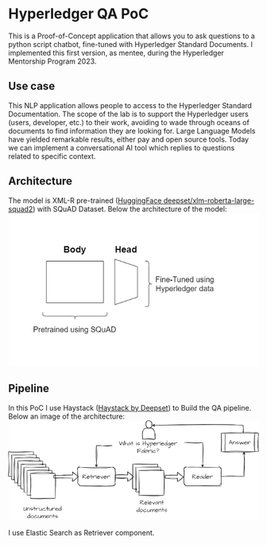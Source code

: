 # Hyperledger QA PoC

This is a Proof-of-Concept application that allows you to ask questions to a python script chatbot, fine-tuned with Hyperledger Standard Documents.
I implemented this first version, as mentee, during the Hyperledger Mentorship Program 2023.

## Use case

This NLP application allows people to access to the Hyperledger Standard Documentation.
The scope of the lab is to support the Hyperledger users (users, developer, etc.) to their work, avoiding to wade through oceans of documents to find information they are looking for. Large Language Models have yielded remarkable results, either pay and open source tools. Today we can implement a conversational AI tool which replies to questions related to specific context.

## Architecture

The model is XML-R pre-trained ([HuggingFace deepset/xlm-roberta-large-squad2](https://huggingface.co/deepset/xlm-roberta-large-squad2)) with SQuAD Dataset. Below the architecture of the model:\
![alt text](./images/xlm_r_architecture.drawio.png)

## Pipeline

In this PoC I use Haystack ([Haystack by Deepset](https://haystack.deepset.ai/)) to Build the QA pipeline.
Below an image of the architecture:\
![alt text](./images/architecture_modern_qa.drawio.png)

I use Elastic Search as Retriever component.

